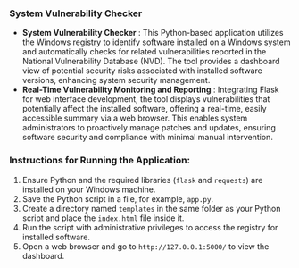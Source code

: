 ### System Vulnerability Checker

* **System Vulnerability Checker** : This Python-based application utilizes the Windows registry to identify software installed on a Windows system and automatically checks for related vulnerabilities reported in the National Vulnerability Database (NVD). The tool provides a dashboard view of potential security risks associated with installed software versions, enhancing system security management.
* **Real-Time Vulnerability Monitoring and Reporting** : Integrating Flask for web interface development, the tool displays vulnerabilities that potentially affect the installed software, offering a real-time, easily accessible summary via a web browser. This enables system administrators to proactively manage patches and updates, ensuring software security and compliance with minimal manual intervention.

### Instructions for Running the Application:

1. Ensure Python and the required libraries (`flask` and `requests`) are installed on your Windows machine.
2. Save the Python script in a file, for example, `app.py`.
3. Create a directory named `templates` in the same folder as your Python script and place the `index.html` file inside it.
4. Run the script with administrative privileges to access the registry for installed software.
5. Open a web browser and go to `http://127.0.0.1:5000/` to view the dashboard.
